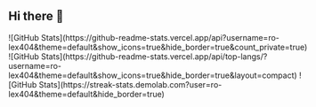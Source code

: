 ## Hi there 👋

<!--
**ro-lex404/ro-lex404** is a ✨ _special_ ✨ repository because its `README.md` (this file) appears on your GitHub profile.

Here are some ideas to get you started:

- 🔭 I’m currently working on ...
- 🌱 I’m currently learning ...
- 👯 I’m looking to collaborate on ...
- 🤔 I’m looking for help with ...
- 💬 Ask me about ...
- 📫 How to reach me: ...
- 😄 Pronouns: ...
- ⚡ Fun fact: ...
-->

<div id="readme" style="display:flex">
  ![GitHub Stats](https://github-readme-stats.vercel.app/api?username=ro-lex404&theme=default&show_icons=true&hide_border=true&count_private=true)
  ![GitHub Stats](https://github-readme-stats.vercel.app/api/top-langs/?username=ro-lex404&theme=default&show_icons=true&hide_border=true&layout=compact)
  ![GitHub Stats](https://streak-stats.demolab.com?user=ro-lex404&theme=default&hide_border=true)
</div>
